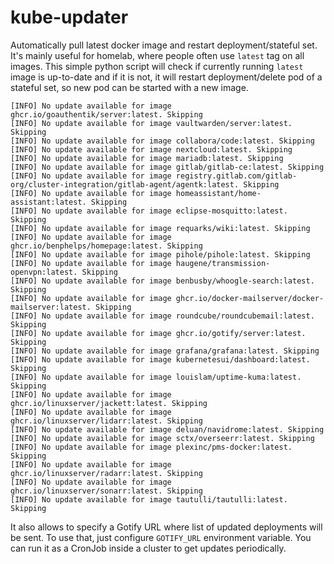 # kube-updater
Automatically pull latest docker image and restart deployment/stateful set. It's mainly useful for homelab, where people often use `latest` tag on all images. This simple python script will check if currently running `latest` image is up-to-date and if it is not, it will restart deployment/delete pod of a stateful set, so new pod can be started with a new image.
```
[INFO] No update available for image ghcr.io/goauthentik/server:latest. Skipping
[INFO] No update available for image vaultwarden/server:latest. Skipping
[INFO] No update available for image collabora/code:latest. Skipping
[INFO] No update available for image nextcloud:latest. Skipping
[INFO] No update available for image mariadb:latest. Skipping
[INFO] No update available for image gitlab/gitlab-ce:latest. Skipping
[INFO] No update available for image registry.gitlab.com/gitlab-org/cluster-integration/gitlab-agent/agentk:latest. Skipping
[INFO] No update available for image homeassistant/home-assistant:latest. Skipping
[INFO] No update available for image eclipse-mosquitto:latest. Skipping
[INFO] No update available for image requarks/wiki:latest. Skipping
[INFO] No update available for image ghcr.io/benphelps/homepage:latest. Skipping
[INFO] No update available for image pihole/pihole:latest. Skipping
[INFO] No update available for image haugene/transmission-openvpn:latest. Skipping
[INFO] No update available for image benbusby/whoogle-search:latest. Skipping
[INFO] No update available for image ghcr.io/docker-mailserver/docker-mailserver:latest. Skipping
[INFO] No update available for image roundcube/roundcubemail:latest. Skipping
[INFO] No update available for image ghcr.io/gotify/server:latest. Skipping
[INFO] No update available for image grafana/grafana:latest. Skipping
[INFO] No update available for image kubernetesui/dashboard:latest. Skipping
[INFO] No update available for image louislam/uptime-kuma:latest. Skipping
[INFO] No update available for image ghcr.io/linuxserver/jackett:latest. Skipping
[INFO] No update available for image ghcr.io/linuxserver/lidarr:latest. Skipping
[INFO] No update available for image deluan/navidrome:latest. Skipping
[INFO] No update available for image sctx/overseerr:latest. Skipping
[INFO] No update available for image plexinc/pms-docker:latest. Skipping
[INFO] No update available for image ghcr.io/linuxserver/radarr:latest. Skipping
[INFO] No update available for image ghcr.io/linuxserver/sonarr:latest. Skipping
[INFO] No update available for image tautulli/tautulli:latest. Skipping
```
It also allows to specify a Gotify URL where list of updated deployments will be sent. To use that, just configure `GOTIFY_URL` environment variable. You can run it as a CronJob inside a cluster to get updates periodically. 
